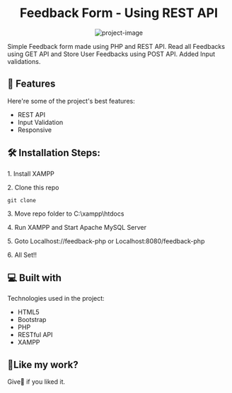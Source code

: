 <h1 align="center" id="title">Feedback Form - Using REST API</h1>

<p align="center"><img src="https://socialify.git.ci/Udaytondwal1/feedback-form-php/image?font=Jost&amp;language=1&amp;name=1&amp;owner=1&amp;pattern=Brick%20Wall&amp;stargazers=1&amp;theme=Auto" alt="project-image"></p>

<p id="description">Simple Feedback form made using PHP and REST API. Read all Feedbacks using GET API and Store User Feedbacks using POST API. Added Input validations.</p>

  
  
<h2>🧐 Features</h2>

Here're some of the project's best features:

*   REST API
*   Input Validation
*   Responsive

<h2>🛠️ Installation Steps:</h2>

<p>1. Install XAMPP</p>

<p>2. Clone this repo</p>

```
git clone 
```

<p>3. Move repo folder to C:\xampp\htdocs</p>

<p>4. Run XAMPP and Start Apache MySQL Server</p>

<p>5. Goto Localhost://feedback-php or Localhost:8080/feedback-php</p>

<p>6. All Set!!</p>

  
  
<h2>💻 Built with</h2>

Technologies used in the project:

*   HTML5
*   Bootstrap
*   PHP
*   RESTful API
*   XAMPP

<h2>💖Like my work?</h2>

Give🌟 if you liked it.